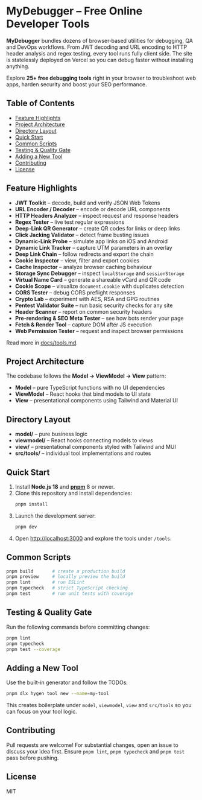 # MyDebugger – Free Online Developer Tools

**MyDebugger** bundles dozens of browser‑based utilities for debugging, QA and DevOps workflows. From JWT decoding and URL encoding to HTTP header analysis and regex testing, every tool runs fully client side. The site is statelessly deployed on Vercel so you can debug faster without installing anything.

Explore **25+ free debugging tools** right in your browser to troubleshoot web apps, harden security and boost your SEO performance.

## Table of Contents
- [Feature Highlights](#feature-highlights)
- [Project Architecture](#project-architecture)
- [Directory Layout](#directory-layout)
- [Quick Start](#quick-start)
- [Common Scripts](#common-scripts)
- [Testing & Quality Gate](#testing--quality-gate)
- [Adding a New Tool](#adding-a-new-tool)
- [Contributing](#contributing)
- [License](#license)

## Feature Highlights
- **JWT Toolkit** – decode, build and verify JSON Web Tokens
- **URL Encoder / Decoder** – encode or decode URL components
- **HTTP Headers Analyzer** – inspect request and response headers
- **Regex Tester** – live test regular expressions
- **Deep-Link QR Generator** – create QR codes for links or deep links
- **Click Jacking Validator** – detect frame busting issues
- **Dynamic-Link Probe** – simulate app links on iOS and Android
- **Dynamic Link Tracker** – capture UTM parameters in an overlay
- **Deep Link Chain** – follow redirects and export the chain
- **Cookie Inspector** – view, filter and export cookies
- **Cache Inspector** – analyze browser caching behaviour
- **Storage Sync Debugger** – inspect `localStorage` and `sessionStorage`
- **Virtual Name Card** – generate a shareable vCard and QR code
- **Cookie Scope** – visualize `document.cookie` with duplicates detection
- **CORS Tester** – debug CORS preflight responses
- **Crypto Lab** – experiment with AES, RSA and GPG routines
- **Pentest Validator Suite** – run basic security checks for any site
- **Header Scanner** – report on common security headers
- **Pre-rendering & SEO Meta Tester** – see how bots render your page
- **Fetch & Render Tool** – capture DOM after JS execution
- **Web Permission Tester** – request and inspect browser permissions

Read more in [docs/tools.md](docs/tools.md).

## Project Architecture
The codebase follows the **Model → ViewModel → View** pattern:
- **Model** – pure TypeScript functions with no UI dependencies
- **ViewModel** – React hooks that bind models to UI state
- **View** – presentational components using Tailwind and Material UI

## Directory Layout
- **model/** – pure business logic
- **viewmodel/** – React hooks connecting models to views
- **view/** – presentational components styled with Tailwind and MUI
- **src/tools/** – individual tool implementations and routes

## Quick Start
1. Install **Node.js 18** and [**pnpm**](https://pnpm.io/) 8 or newer.
2. Clone this repository and install dependencies:
   ```bash
   pnpm install
   ```
3. Launch the development server:
   ```bash
   pnpm dev
   ```
4. Open <http://localhost:3000> and explore the tools under `/tools`.

## Common Scripts
```bash
pnpm build       # create a production build
pnpm preview     # locally preview the build
pnpm lint        # run ESLint
pnpm typecheck   # strict TypeScript checking
pnpm test        # run unit tests with coverage
```

## Testing & Quality Gate
Run the following commands before committing changes:
```bash
pnpm lint
pnpm typecheck
pnpm test --coverage
```

## Adding a New Tool
Use the built-in generator and follow the TODOs:
```bash
pnpm dlx hygen tool new --name=my-tool
```
This creates boilerplate under `model`, `viewmodel`, `view` and `src/tools` so you can focus on your tool logic.

## Contributing
Pull requests are welcome! For substantial changes, open an issue to discuss your idea first. Ensure `pnpm lint`, `pnpm typecheck` and `pnpm test` pass before pushing.

## License
MIT
